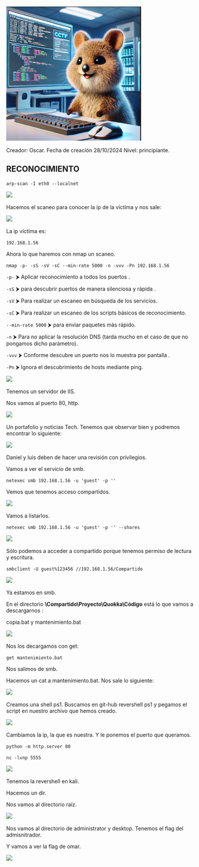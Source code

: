 
![](./images/Pasted%20image%2020241122161625.png)

Creador: Oscar.
Fecha de creación 28/10/2024
Nivel: principiante. 


RECONOCIMIENTO
-------------------------------

```
arp-scan -I eth0 --localnet
```


![](Pasted%20image%2020241122162501.png)

Hacemos el scaneo para conocer la ip de la víctima y nos sale: 

![](Pasted%20image%2020241122162557.png)

La ip víctima es: 

```
192.168.1.56
```

Ahora lo que haremos con nmap un scaneo. 

```
nmap -p- -sS -sV -sC --min-rate 5000 -n -vvv -Pn 192.168.1.56
```

`-p-` ⮞ Aplicar reconocimiento a todos los puertos .

`-sS` ⮞ para descubrir puertos de manera silenciosa y rápida .

`-sV` ⮞ Para realizar un escaneo en búsqueda de los servicios.

`-sC` ⮞ Para realizar un escaneo de los scripts básicos de reconocimiento. 

`--min-rate 5000` ⮞ para enviar paquetes más rápido.

`-n` ⮞ Para no aplicar la resolución DNS (tarda mucho en el caso de que no pongamos dicho parámetro). 

`-vvv` ⮞ Conforme descubre un puerto nos lo muestra por pantalla .

`-Pn` ⮞ Ignora el descubrimiento de hosts mediante ping. 


![](Pasted%20image%2020241122163043.png)


Tenemos un servidor de IIS. 

Nos vamos al puerto 80, http. 

![](Pasted%20image%2020241122164044.png)

Un portafolio y noticias Tech. 
Tenemos que observar bien y podremos encontrar lo siguiente: 

![](Pasted%20image%2020241122164338.png)

Daniel y luis deben de hacer una revisión con privilegios. 

Vamos a ver el servicio de smb. 

```
netexec smb 192.168.1.56 -u 'guest' -p '' 
```

Vemos que tenemos acceso compartidos. 

![](Pasted%20image%2020241122165128.png)

Vamos a listarlos. 

```
netexec smb 192.168.1.56 -u 'guest' -p '' --shares
```

![](Pasted%20image%2020241122165212.png)

Sólo podemos a acceder a compartido porque tenemos permiso de lectura y escritura. 

```
smbclient -U guest%123456 //192.168.1.56/Compartido
```


![](Pasted%20image%2020241122170250.png)

Ya estamos en smb.


En el directorio **\Compartido\Proyecto\Quokka\Código** está lo que vamos a descargarnos :

copia.bat y mantenimiento.bat


![](Pasted%20image%2020241122170553.png)

Nos los decargamos con get: 

```
get mantenimiento.bat
```

Nos salimos de smb.


Hacemos un cat a mantenimiento.bat.
Nos sale lo siguiente: 

![](Pasted%20image%2020241122170831.png)

Creamos una shell ps1. 
Buscamos en git-hub revershell ps1 y pegamos el script en nuestro archivo que hemos creado. 

![](Pasted%20image%2020241122171658.png)


Cambiamos la ip, la que es nuestra. Y le ponemos el puerto que queramos. 

```
python -m http.server 80
```


```
nc -lvnp 5555
```

![](Pasted%20image%2020241122172723.png)

Tenemos la revershell en kali. 

Hacemos un dir. 

Nos vamos al directorio raíz. 

![](Pasted%20image%2020241122173020.png)

Nos vamos al directorio de administrator y desktop. Tenemos el flag del admisnitrador. 

Y vamos a ver la flag de omar.

![](Pasted%20image%2020241122173719.png)


